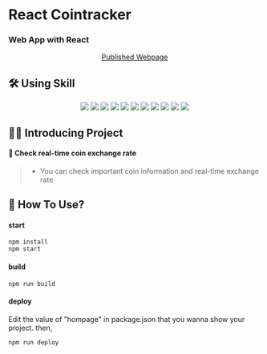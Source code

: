 # React Cointracker
   
### Web App with React 

<p align='center'>
    <a href="https://serinryu.github.io/react-cointracker/">Published Webpage</a>
</p>

## 🛠 Using Skill

<p align='center'>
      <img src="https://img.shields.io/badge/typescript-^4.6.4-yellow?logo=typescript"/>
    <img src="https://img.shields.io/badge/React-^18.1.0-blue?logo=React"/>
    <img src="https://img.shields.io/badge/react_dom-^18.1.0-blueviolet?logo=ReactOS"/>
    <img src="https://img.shields.io/badge/react_router_dom-^6.3.0-critical?logo=React Table"/>
    <img src="https://img.shields.io/badge/react_apexcharts-^1.4.0-critical?logo=apexcharts"/>
    <img src="https://img.shields.io/badge/react_helmet-^3.39.0-critical?logo=React"/>
    <img src="https://img.shields.io/badge/react_query-^5.0.1-critical?logo=React"/>
    <img src="https://img.shields.io/badge/react_scripts-^5.0.1-critical?logo=React"/>
    <img src="https://img.shields.io/badge/recoil-^0.7.3-yellow?logo=React"/>
    <img src="https://img.shields.io/badge/styledcomponents-^5.3.5-yellow?logo=styled-components"/>
    <img src="https://img.shields.io/badge/gh__pages-%5E3.2.3-%23222222?logo=github pages"/>
</p>


## 💁‍♂️ Introducing Project

#### 🔎 Check real-time coin exchange rate

> - You can check important coin information and real-time exchange rate


## 🤸‍ How To Use?

#### start

```
npm install
npm start
```

#### build

```
npm run build
```

#### deploy

Edit the value of "hompage" in package.json that you wanna show your project. then,

```
npm run deploy
```


